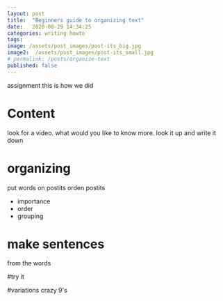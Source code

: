 ```yaml
---
layout: post
title:  "Beginners guide to organizing text"
date:   2020-08-29 14:34:25
categories: writing howto
tags:
image: /assets/post_images/post-its_big.jpg
image2:  /assets/post_images/post-its_small.jpg
# permalink: /posts/organize-text
published: false
---
```


assignment
this is how we did

# Content
look for a video. what would you like to know more. look it up and write it down

# organizing
put words on postits
orden postits
- importance
- order
- grouping

# make sentences
from the words

#try it

#variations
crazy 9's
